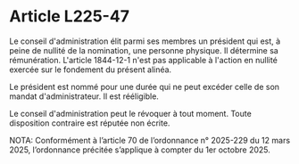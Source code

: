 # Article L225-47

Le conseil d'administration élit parmi ses membres un président qui est, à peine de nullité de la nomination, une personne physique. Il détermine sa rémunération. L'article 1844-12-1 n'est pas applicable à l'action en nullité exercée sur le fondement du présent alinéa.

Le président est nommé pour une durée qui ne peut excéder celle de son mandat d'administrateur. Il est rééligible.

Le conseil d'administration peut le révoquer à tout moment. Toute disposition contraire est réputée non écrite.

NOTA:
Conformément à l’article 70 de l’ordonnance n° 2025-229 du 12 mars 2025, l’ordonnance précitée s’applique à compter du 1er octobre 2025.
